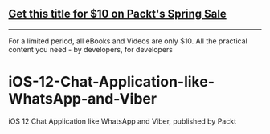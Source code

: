 ## [Get this title for $10 on Packt's Spring Sale](https://www.packt.com/V15488?utm_source=github&utm_medium=packt-github-repo&utm_campaign=spring_10_dollar_2022)
-----
For a limited period, all eBooks and Videos are only $10. All the practical content you need \- by developers, for developers

# iOS-12-Chat-Application-like-WhatsApp-and-Viber
iOS 12 Chat Application like WhatsApp and Viber, published by Packt
